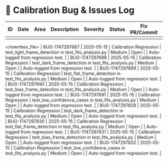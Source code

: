 # 🐞 Calibration Bug & Issues Log

| ID  | Date       | Area         | Description                        | Severity | Status   | Fix PR/Commit | Notes                |
|-----|------------|--------------|------------------------------------|----------|----------|---------------|----------------------|
|     |            |              |                                    |          |          |               |                      |

</rewritten_file> | BUG-1747297687 | 2025-05-15 | Calibration Regression | test_light_frame_detection in test_fits_analysis.py | Medium | Open |  | Auto-logged from regression test. |
| BUG-1747297688 | 2025-05-15 | Calibration Regression | test_dark_frame_detection in test_fits_analysis.py | Medium | Open |  | Auto-logged from regression test. |
| BUG-1747297689 | 2025-05-15 | Calibration Regression | test_flat_frame_detection in test_fits_analysis.py | Medium | Open |  | Auto-logged from regression test. |
| BUG-1747297690 | 2025-05-15 | Calibration Regression | test_bias_frame_detection in test_fits_analysis.py | Medium | Open |  | Auto-logged from regression test. |
| BUG-1747297691 | 2025-05-15 | Calibration Regression | test_low_confidence_cases in test_fits_analysis.py | Medium | Open |  | Auto-logged from regression test. |
| BUG-1747297829 | 2025-05-15 | Calibration Regression | test_dark_frame_detection in test_fits_analysis.py | Medium | Open |  | Auto-logged from regression test. |
| BUG-1747297830 | 2025-05-15 | Calibration Regression | test_flat_frame_detection in test_fits_analysis.py | Medium | Open |  | Auto-logged from regression test. |
| BUG-1747297831 | 2025-05-15 | Calibration Regression | test_bias_frame_detection in test_fits_analysis.py | Medium | Open |  | Auto-logged from regression test. |
| BUG-1747297832 | 2025-05-15 | Calibration Regression | test_low_confidence_cases in test_fits_analysis.py | Medium | Open |  | Auto-logged from regression test. |
